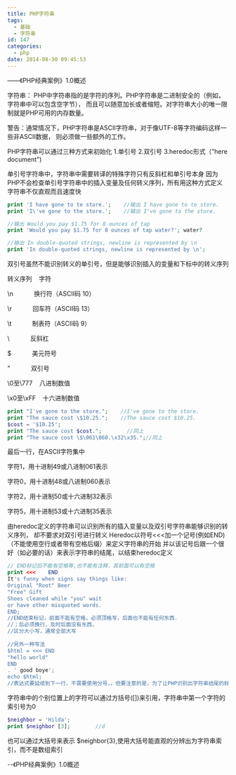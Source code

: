 ```yaml
---
title: PHP字符串
tags:
  - 基础
  - 字符串
id: 147
categories:
  - php
date: 2014-08-30 09:45:53
---
```


——《PHP经典案例》1.0概述

字符串：
PHP中字符串指的是字符的序列。PHP字符串是二进制安全的（例如，字符串中可以包含空字节），
而且可以随意加长或者缩短。对字符串大小的唯一限制就是PHP可用的内存数量。

警告：通常情况下，PHP字符串是ASCII字符串，对于像UTF-8等字符编码这样一些非ASCII数据，
则必须做一些额外的工作。

PHP字符串可以通过三种方式来初始化
1.单引号
2.双引号
3.heredoc形式（”here document")

单引号字符串中，字符串中需要转译的特殊字符只有反斜杠和单引号本身
因为PHP不会检查单引号字符串中的插入变量及任何转义序列，所有用这种方式定义字符串不仅直观而且速度快

```php
print 'I have gone to te store.';    //输出 I have gone to te store.
print 'I\'ve gone to the store.';    //输出 I've gone to the store.

//输出 Would you pay $1.75 for 8 ounces of tap
print 'Would you pay $1.75 for 8 ounces of tap water?'; water?

//输出 In double-quoted strings, newline is represented by \n
print 'In double-quoted strings, newline is represented by \n';
```

双引号虽然不能识别转义的单引号，但是能够识别插入的变量和下标中的转义序列

转义序列    字符

\n            换行符（ASCII码 10）

\r            回车符（ASCII码 13）

\t            制表符（ASCII码 9）

\\            反斜杠

\$            美元符号

\"            双引号

\0至\777    八进制数值

\x0至\xFF    十六进制数值

```php
print "I've gone to the store.";    //I've gone to the store.
print "The sauce cost \$10.25.";    //The sauce cost $10.25.
$cost = '$10.25';
print "The sauce cost $cost.";        //同上
print "The sauce cost \$\061\060.\x32\x35.";//同上
```

最后一行，在ASCII字符集中

字符1，用十进制49或八进制061表示

字符0，用十进制48或八进制060表示

字符2，用十进制50或十六进制32表示

字符5，用十进制53或十六进制35表示

由heredoc定义的字符串可以识别所有的插入变量以及双引号字符串能够识别的转义序列，
却不要求对双引号进行转义
Heredoc以符号&lt;&lt;&lt;加一个记号(例如END)（不能使用空行或者带有空格后缀）来定义字符串的开始
并以该记号后跟一个很好（如必要的话）来表示字符串的结尾，以结束heredoc定义

```php
// END标记后不能有空格等,也不能有注释，其前面可以有空格
print <<<    END
It's funny when signs say things like:
Original "Root" Beer
"Free" Gift
Shoes cleaned while "you" wait
or have other misquoted words.
END;
//END结束标记，前面不能有空格，必须顶格写，后面也不能有任何东西.
//；后必须换行，及时后面没有东西，
//区分大小写，通常全部大写
 
//另外一种写法
$html = <<< END
"hello world"
END
. ' good boye';
echo $html;
//表达式要延续到下一行，不需要使用分号，，但要注意的是，为了让PHP识别出字符串结尾的标示符，

```

字符串中的个别位置上的字符可以通过方括号([])来引用，字符串中第一个字符的索引号为0

```php
$neighbor = 'Hilda';
print $neighbor [3];        //d
```

也可以通过大括号来表示 $neighbor{3},使用大括号能直观的分辨出为字符串索引，而不是数组索引

--《PHP经典案例》1.0概述